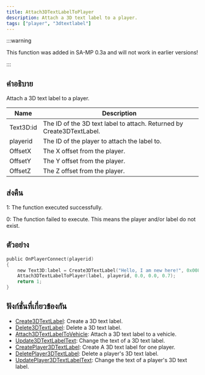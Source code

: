 ```yaml
---
title: Attach3DTextLabelToPlayer
description: Attach a 3D text label to a player.
tags: ["player", "3dtextlabel"]
---
```


:::warning

This function was added in SA-MP 0.3a and will not work in earlier versions!

:::

## คำอธิบาย

Attach a 3D text label to a player.

| Name      | Description                                                           |
| --------- | --------------------------------------------------------------------- |
| Text3D:id | The ID of the 3D text label to attach. Returned by Create3DTextLabel. |
| playerid  | The ID of the player to attach the label to.                          |
| OffsetX   | The X offset from the player.                                         |
| OffsetY   | The Y offset from the player.                                         |
| OffsetZ   | The Z offset from the player.                                         |

## ส่งคืน

1: The function executed successfully.

0: The function failed to execute. This means the player and/or label do not exist.

## ตัวอย่าง

```c
public OnPlayerConnect(playerid)
{
    new Text3D:label = Create3DTextLabel("Hello, I am new here!", 0x008080FF, 30.0, 40.0, 50.0, 40.0, 0);
    Attach3DTextLabelToPlayer(label, playerid, 0.0, 0.0, 0.7);
    return 1;
}
```

## ฟังก์ชั่นที่เกี่ยวข้องกัน

- [Create3DTextLabel](../../scripting/functions/Create3DTextLabel.md): Create a 3D text label.
- [Delete3DTextLabel](../../scripting/functions/Delete3DTextLabel.md): Delete a 3D text label.
- [Attach3DTextLabelToVehicle](../../scripting/functions/Attach3DTextLabelToVehicle.md): Attach a 3D text label to a vehicle.
- [Update3DTextLabelText](../../scripting/functions/Update3DTextLabelText.md): Change the text of a 3D text label.
- [CreatePlayer3DTextLabel](../../scripting/functions/CreatePlayer3DTextLabel.md): Create A 3D text label for one player.
- [DeletePlayer3DTextLabel](../../scripting/functions/DeletePlayer3DTextLabel.md): Delete a player's 3D text label.
- [UpdatePlayer3DTextLabelText](../../scripting/functions/UpdatePlayer3DTextLabel.md): Change the text of a player's 3D text label.

